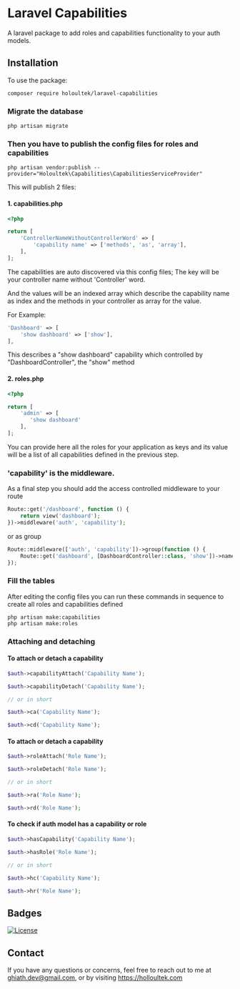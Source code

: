 # Laravel Capabilities

A laravel package to add roles and capabilities functionality to your auth models.

## Installation

To use the package:
```
composer require holoultek/laravel-capabilities
```
### Migrate the database

```
php artisan migrate
```

### Then you have to publish the config files for roles and capabilities

```
php artisan vendor:publish --provider="Holoultek\Capabilities\CapabilitiesServiceProvider"
```

This will publish 2 files:
#### 1. capabilities.php
```php
<?php

return [
    'ControllerNameWithoutControllerWord' => [
        'capability name' => ['methods', 'as', 'array'],
    ],
];
```
The capabilities are auto discovered via this config files; The key will be your controller name without 'Controller' word.

And the values will be an indexed array which describe the capability name as index and the methods in your controller as array for the value.

For Example:
```php
'Dashboard' => [
    'show dashboard' => ['show'],
],
```

This describes a "show dashboard" capability which controlled by "DashboardController", the "show" method

#### 2. roles.php
```php
<?php

return [
    'admin' => [
       'show dashboard'
    ],
];
```
You can provide here all the roles for your application as keys and its value will be a list of all capabilities defined in the previous step.


### 'capability' is the middleware.
As a final step you should add the access controlled middleware to your route

```php
Route::get('/dashboard', function () {
    return view('dashboard');
})->middleware('auth', 'capability');
```

or as group
```php
Route::middleware(['auth', 'capability'])->group(function () {
    Route::get('dashboard', [DashboardController::class, 'show'])->name('dashboard');
});
```

### Fill the tables
After editing the config files you can run these commands in sequence to create all roles and capabilities defined

```
php artisan make:capabilities
php artisan make:roles
```

### Attaching and detaching

#### To attach or detach a capability
```php
$auth->capabilityAttach('Capability Name');

$auth->capabilityDetach('Capability Name');

// or in short

$auth->ca('Capability Name');

$auth->cd('Capability Name');
```

#### To attach or detach a capability
```php
$auth->roleAttach('Role Name');

$auth->roleDetach('Role Name');

// or in short

$auth->ra('Role Name');

$auth->rd('Role Name');
```

#### To check if auth model has a capability or role
```php
$auth->hasCapability('Capability Name');

$auth->hasRole('Role Name');

// or in short

$auth->hc('Capability Name');

$auth->hr('Role Name');
```

## Badges

[![License](https://img.shields.io/badge/license-MIT-blue.svg)](LICENSE)

## Contact

If you have any questions or concerns, feel free to reach out to me at ghiath.dev@gmail.com, or by visiting https://holloultek.com
